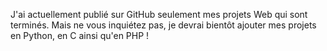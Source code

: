 J'ai actuellement publié sur GitHub seulement mes projets Web qui sont terminés. Mais ne vous inquiétez pas, je devrai bientôt ajouter mes projets en Python, en C ainsi qu'en PHP !
